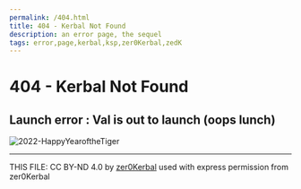 ```yaml
---
permalink: /404.html
title: 404 - Kerbal Not Found
description: an error page, the sequel
tags: error,page,kerbal,ksp,zer0Kerbal,zedK
---
```

<!-- 404.md v1.4.4.0
Mini Sample Return Capsule (MSRC)
created: 04 Aug 2021
updated: 27 Jun 2023

TEMPLATE: 404-year.md v1.0.4.0
created: 01 Apr 2022
updated: 04 Jun 2023 -->

<script src="https://kit.fontawesome.com/0ea5493613.js" crossorigin="anonymous"></script><i class="fa-solid fa-meteor fa-beat-fade fa-3x" style="--fa-beat-fade-opacity: 0.1; --fa-beat-fade-scale: 1.25;color: #FF7E03" ></i>

# 404 - Kerbal Not Found

## Launch error : Val is out to launch (oops lunch)

![2022-HappyYearoftheTiger](https://user-images.githubusercontent.com/39887717/152627829-868c8089-f5b6-4d9a-b5b3-2bdc96efd9ca.jpg)

---

THIS FILE: CC BY-ND 4.0 by [zer0Kerbal](https://github.com/zer0Kerbal)
  used with express permission from zer0Kerbal

[mod]: https://www.curseforge.com/kerbal/ksp-mods/MiniSampleReturnCapsule "Mini Sample Return Capsule (MSRC)"